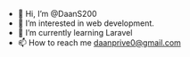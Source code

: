 - 👋 Hi, I’m @DaanS200
- 👀 I’m interested in web development.
- 🌱 I’m currently learning Laravel
- 📫 How to reach me daanprive0@gmail.com
